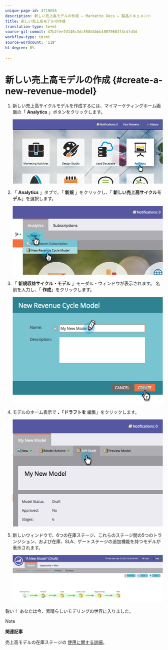 ```yaml
---
unique-page-id: 4718656
description: 新しい売上高モデルの作成 — Marketto Docs — 製品ドキュメント
title: 新しい売上高モデルの作成
translation-type: tm+mt
source-git-commit: 47b2fee7d146c3dc558d4bbb10070683f4cdfd3d
workflow-type: tm+mt
source-wordcount: '119'
ht-degree: 0%

---
```



# 新しい売上高モデルの作成 {#create-a-new-revenue-model}

1. 新しい売上高サイクルモデルを作成するには、マイマーケティングホーム画面の「 **Analytics** 」ボタンをクリックします。

   ![](assets/image2015-4-27-11-3a54-3a41.png)

1. 「 **Analytics** 」タブで、「 **新規** 」をクリックし、「 **新しい売上高サイクルモデル**」を選択します。

   ![](assets/image2015-4-27-11-3a55-3a51.png)

1. 「 **新規収益サイクル・モデル** 」モーダル・ウィンドウが表示されます。 名前を入力し、「 **作成**」をクリックします。

   ![](assets/image2015-4-27-11-3a57-3a59.png)

1. モデルのホーム表示で **、「ドラフトを** 編集」をクリックします。

   ![](assets/image2015-4-27-12-3a10-3a49.png)

1. 新しいウィンドウで、6つの在庫ステージ、これらのステージ間の5つのトランジション、および在庫、SLA、ゲートステージの追加機能を持つモデルが表示されます。

   ![](assets/image2015-4-27-12-3a31-3a1.png)

鋭い！ あなたは今、素晴らしいモデリングの世界に入りました。

>[!NOTE]
>
>**関連記事**
>
>売上高モデルの在庫ステージの [使用に関する詳細](using-revenue-model-inventory-stages.md)。

